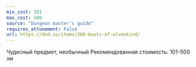 ```yaml
---
min_cost: 101
max_cost: 500
source: "Dungeon master's guide"
requires_attunement: False
url: https://dnd.su/items/260-boots-of-elvenkind/
---
```


Чудесный предмет, необычный
Рекомендованная стоимость: 101-500 зм